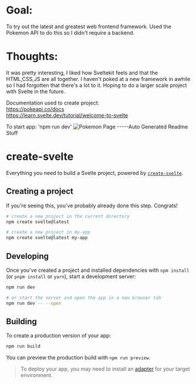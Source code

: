 # Goal: 
To try out the latest and greatest web frontend framework. Used the Pokemon API to do this so I didn't require a backend.

# Thoughts:
It was pretty interesting, I liked how Sveltekit feels and that the HTML,CSS,JS are all together. I haven't poked at a new framework in awhile so I had forgotten that there's a lot to it. Hoping to do a larger scale project with Svelte in the future.

Documentation used to create project:<br>
https://pokeapi.co/docs <br>
https://learn.svelte.dev/tutorial/welcome-to-svelte<br>

To start app: 'npm run dev'
![Pokemon Page](/Poke_svelte/PokemonApi_svelte/src/lib/images/screenshot.jpg)
-----Auto Generated Readme Stuff
# create-svelte
Everything you need to build a Svelte project, powered by [`create-svelte`](https://github.com/sveltejs/kit/tree/master/packages/create-svelte).

## Creating a project

If you're seeing this, you've probably already done this step. Congrats!

```bash
# create a new project in the current directory
npm create svelte@latest

# create a new project in my-app
npm create svelte@latest my-app
```

## Developing

Once you've created a project and installed dependencies with `npm install` (or `pnpm install` or `yarn`), start a development server:

```bash
npm run dev

# or start the server and open the app in a new browser tab
npm run dev -- --open
```

## Building

To create a production version of your app:

```bash
npm run build
```

You can preview the production build with `npm run preview`.

> To deploy your app, you may need to install an [adapter](https://kit.svelte.dev/docs/adapters) for your target environment.
